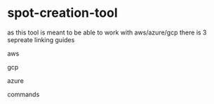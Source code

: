 # spot-creation-tool
as this tool is meant to be able to work with aws/azure/gcp there is 3 sepreate linking guides

aws

gcp

azure

commands

